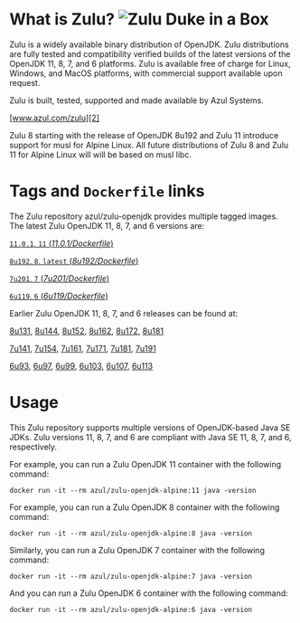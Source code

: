 What is Zulu? ![Zulu Duke in a Box][1]
======================================

Zulu is a widely available binary distribution of OpenJDK. Zulu distributions are fully tested and compatibility verified builds of the latest versions of the OpenJDK 11, 8, 7, and 6 platforms. Zulu is available free of charge for Linux, Windows, and MacOS platforms, with commercial support available upon request.

Zulu is built, tested, supported and made available by Azul Systems.

[www.azul.com/zulu][2]

Zulu 8 starting with the release of OpenJDK 8u192 and Zulu 11 introduce support for musl for Alpine Linux.
All future distributions of Zulu 8 and Zulu 11 for Alpine Linux will will be based on musl libc.

Tags and `Dockerfile` links
===========================

The Zulu repository azul/zulu-openjdk provides multiple tagged images. The latest Zulu OpenJDK 11, 8, 7, and 6 versions are:

[`11.0.1`, `11` (*11.0.1/Dockerfile*)][31]

[`8u192`, `8`, `latest` (*8u192/Dockerfile*)][24]

[`7u201`, `7` (*7u201/Dockerfile*)][17]

[`6u119`, `6` (*6u119/Dockerfile*)][10]

Earlier Zulu OpenJDK 11, 8, 7, and 6 releases can be found at:



[8u131][25], [8u144][26], [8u152][27], [8u162][28], [8u172][29], [8u181][30]

[7u141][18], [7u154][19], [7u161][20], [7u171][21], [7u181][22], [7u191][23]

[6u93][11], [6u97][12], [6u99][13], [6u103][14], [6u107][15], [6u113][16]

Usage
=====

This Zulu repository supports multiple versions of OpenJDK-based Java SE JDKs. Zulu versions 11, 8, 7, and 6 are compliant with Java SE 11, 8, 7, and 6, respectively.

For example, you can run a Zulu OpenJDK 11 container with the following command:

    docker run -it --rm azul/zulu-openjdk-alpine:11 java -version

For example, you can run a Zulu OpenJDK 8 container with the following command:

    docker run -it --rm azul/zulu-openjdk-alpine:8 java -version

Similarly, you can run a Zulu OpenJDK 7 container with the following command:

    docker run -it --rm azul/zulu-openjdk-alpine:7 java -version

And you can run a Zulu OpenJDK 6 container with the following command:

    docker run -it --rm azul/zulu-openjdk-alpine:6 java -version


  [1]: https://www.azul.com/files/ZuluDocker60.gif
  [2]: http://www.azul.com/zulu
  [10]: https://github.com/zulu-openjdk/zulu-openjdk/blob/master/alpine/6u119-6.22.0.3/Dockerfile
  [11]: https://github.com/zulu-openjdk/zulu-openjdk/blob/master/alpine/6u93-6.16.0.1/Dockerfile
  [12]: https://github.com/zulu-openjdk/zulu-openjdk/blob/master/alpine/6u97-6.17.0.1/Dockerfile
  [13]: https://github.com/zulu-openjdk/zulu-openjdk/blob/master/alpine/6u99-6.18.0.3/Dockerfile
  [14]: https://github.com/zulu-openjdk/zulu-openjdk/blob/master/alpine/6u103-6.19.0.1/Dockerfile
  [15]: https://github.com/zulu-openjdk/zulu-openjdk/blob/master/alpine/6u107-6.20.0.1/Dockerfile
  [16]: https://github.com/zulu-openjdk/zulu-openjdk/blob/master/alpine/6u113-6.21.0.3/Dockerfile
  [17]: https://github.com/zulu-openjdk/zulu-openjdk/blob/master/alpine/7u201-7.25.0.5/Dockerfile
  [18]: https://github.com/zulu-openjdk/zulu-openjdk/blob/master/alpine/7u141-7.18.0.3/Dockerfile
  [19]: https://github.com/zulu-openjdk/zulu-openjdk/blob/master/alpine/7u154-7.20.0.3/Dockerfile
  [20]: https://github.com/zulu-openjdk/zulu-openjdk/blob/master/alpine/7u161-7.21.0.3/Dockerfile
  [21]: https://github.com/zulu-openjdk/zulu-openjdk/blob/master/alpine/7u171-7.22.0.3/Dockerfile
  [22]: https://github.com/zulu-openjdk/zulu-openjdk/blob/master/alpine/7u181-7.23.0.1/Dockerfile
  [23]: https://github.com/zulu-openjdk/zulu-openjdk/blob/master/alpine/7u191-7.24.0.1/Dockerfile
  [24]: https://github.com/zulu-openjdk/zulu-openjdk/blob/master/alpine/8u192-8.33.0.1/Dockerfile
  [25]: https://github.com/zulu-openjdk/zulu-openjdk/blob/master/alpine/8u131-8.21.0.1/Dockerfile
  [26]: https://github.com/zulu-openjdk/zulu-openjdk/blob/master/alpine/8u144-8.23.0.3/Dockerfile
  [27]: https://github.com/zulu-openjdk/zulu-openjdk/blob/master/alpine/8u152-8.25.0.1/Dockerfile
  [28]: https://github.com/zulu-openjdk/zulu-openjdk/blob/master/alpine/8u162-8.27.0.7/Dockerfile
  [29]: https://github.com/zulu-openjdk/zulu-openjdk/blob/master/alpine/8u172-8.30.0.1/Dockerfile
  [30]: https://github.com/zulu-openjdk/zulu-openjdk/blob/master/alpine/8u181-8.31.0.1/Dockerfile
  [31]: https://github.com/zulu-openjdk/zulu-openjdk/blob/master/alpine/11.0.1-11.2/Dockerfile
